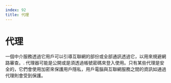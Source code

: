 ```yaml
---
index: 92
title: 代理
---
```

# 代理

一個中介服務透過它用戶可以引導互聯網的部份或全部通訊透過它，以用來規避網路審查。. 代理器可能是公開或是須透過帳號密碼來登入使用。只有某些代理是安全的，它們會使用加密來保護用戶隱私，用戶電腦與互聯網服務之間的資訊如通過代理則會受到保護。